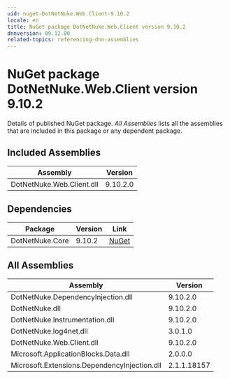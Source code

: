 ```yaml
---
uid: nuget-DotNetNuke.Web.Client-9.10.2
locale: en
title: NuGet package DotNetNuke.Web.Client version 9.10.2
dnnversion: 09.12.00
related-topics: referencing-dnn-assemblies
---
```


# NuGet package DotNetNuke.Web.Client version 9.10.2
Details of published NuGet package.
*All Assemblies* lists all the assemblies that are included in this package or any dependent package.

## Included Assemblies

|Assembly|Version|
|---|---|
|DotNetNuke.Web.Client.dll|9.10.2.0|

## Dependencies

|Package|Version|Link|
|---|---|---|
|DotNetNuke.Core|9.10.2|[NuGet](https://www.nuget.org/packages/DotNetNuke.Core/9.10.2)|

## All Assemblies

|Assembly|Version|
|---|---|
|DotNetNuke.DependencyInjection.dll|9.10.2.0|
|DotNetNuke.dll|9.10.2.0|
|DotNetNuke.Instrumentation.dll|9.10.2.0|
|DotNetNuke.log4net.dll|3.0.1.0|
|DotNetNuke.Web.Client.dll|9.10.2.0|
|Microsoft.ApplicationBlocks.Data.dll|2.0.0.0|
|Microsoft.Extensions.DependencyInjection.dll|2.1.1.18157|

